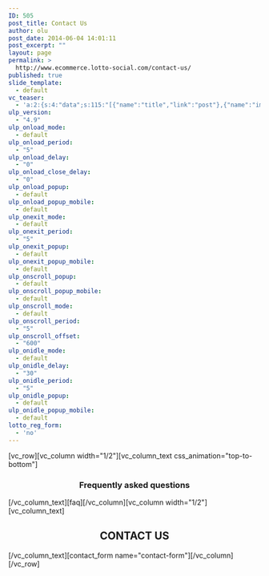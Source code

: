 ```yaml
---
ID: 505
post_title: Contact Us
author: olu
post_date: 2014-06-04 14:01:11
post_excerpt: ""
layout: page
permalink: >
  http://www.ecommerce.lotto-social.com/contact-us/
published: true
slide_template:
  - default
vc_teaser:
  - 'a:2:{s:4:"data";s:115:"[{"name":"title","link":"post"},{"name":"image","image":"featured","link":"none"},{"name":"text","mode":"excerpt"}]";s:7:"bgcolor";s:0:"";}'
ulp_version:
  - "4.9"
ulp_onload_mode:
  - default
ulp_onload_period:
  - "5"
ulp_onload_delay:
  - "0"
ulp_onload_close_delay:
  - "0"
ulp_onload_popup:
  - default
ulp_onload_popup_mobile:
  - default
ulp_onexit_mode:
  - default
ulp_onexit_period:
  - "5"
ulp_onexit_popup:
  - default
ulp_onexit_popup_mobile:
  - default
ulp_onscroll_popup:
  - default
ulp_onscroll_popup_mobile:
  - default
ulp_onscroll_mode:
  - default
ulp_onscroll_period:
  - "5"
ulp_onscroll_offset:
  - "600"
ulp_onidle_mode:
  - default
ulp_onidle_delay:
  - "30"
ulp_onidle_period:
  - "5"
ulp_onidle_popup:
  - default
ulp_onidle_popup_mobile:
  - default
lotto_reg_form:
  - 'no'
---
```

[vc_row][vc_column width="1/2"][vc_column_text css_animation="top-to-bottom"]
<h3 style="text-align: center;">Frequently asked questions</h3>
[/vc_column_text][faq][/vc_column][vc_column width="1/2"][vc_column_text]
<h2 style="text-align: center;"><strong>CONTACT US</strong></h2>
[/vc_column_text][contact_form name="contact-form"][/vc_column][/vc_row]